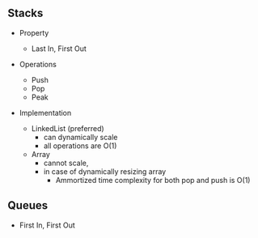 ## Stacks

- Property
	- Last In, First Out

- Operations
	- Push 
	- Pop
	- Peak

- Implementation
	- LinkedList (preferred)
		- can dynamically scale
		- all operations are O(1)
	- Array
		- cannot scale, 
		- in case of dynamically resizing array
			- Ammortized time complexity for both pop and push is O(1)


## Queues
- First In, First Out
